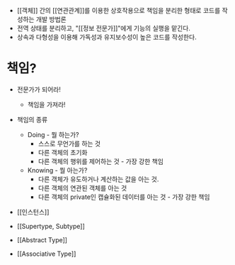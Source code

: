 - [[객체]] 간의 [[연관관계]]를 이용한 상호작용으로 책임을 분리한 형태로 코드를 작성하는 개발 방법론
- 전역 상태를 분리하고, "[[정보 전문가]]"에게 기능의 실행을 맡긴다.
- 상속과 다형성을 이용해 가독성과 유지보수성이 높은 코드를 작성한다.

# 책임?
- 전문가가 되어라!
    - 책임을 가져라!
- 책임의 종류
    - Doing - 뭘 하는가?
        - 스스로 무언가를 하는 것
        - 다른 객체의 초기화
        - 다른 객체의 행위를 제어하는 것 - 가장 강한 책임
    - Knowing - 뭘 아는가?
	    - 다른 객체가 유도하거나 계산하는 값을 아는 것.
	    - 다른 객체의 연관된 객체를 아는 것
	    - 다른 객체의 private인 캡슐화된 데이터를 아는 것 - 가장 강한 책임


- [[인스턴스]]
- [[Supertype, Subtype]]
- [[Abstract Type]]
- [[Associative Type]]
